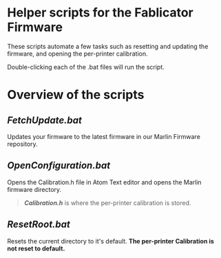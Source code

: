# Helper scripts for the Fablicator Firmware

These scripts automate a few tasks such as resetting and updating the firmware, and opening the per-printer calibration. 

Double-clicking each of the .bat files will run the script.

# Overview of the scripts

## *FetchUpdate.bat*

Updates your firmware to the latest firmware in our Marlin Firmware repository.

## *OpenConfiguration.bat*

Opens the Calibration.h file in Atom Text editor and opens the Marlin firmware directory.

> ***Calibration.h*** is where the per-printer calibration is stored.


## *ResetRoot.bat*

Resets the current directory to it's default. **The per-printer Calibration is not reset to default.**